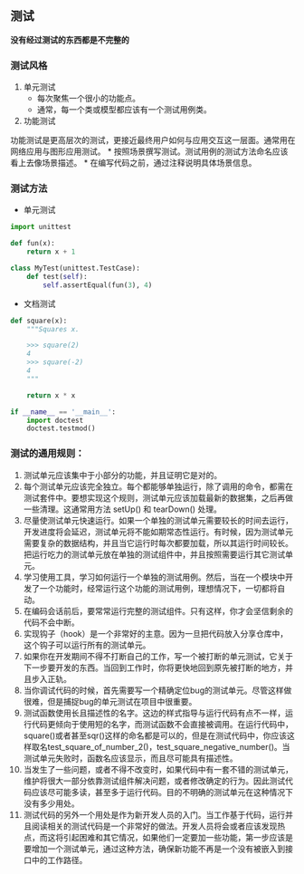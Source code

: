 ## 测试
**没有经过测试的东西都是不完整的**

### 测试风格
1. 单元测试
	* 每次聚焦一个很小的功能点。
	* 通常，每一个类或模型都应该有一个测试用例类。	
2. 功能测试

功能测试是更高层次的测试，更接近最终用户如何与应用交互这一层面。通常用在网络应用与图形应用测试。
	* 按照场景撰写测试。测试用例的测试方法命名应该看上去像场景描述。
	* 在编写代码之前，通过注释说明具体场景信息。

### 测试方法
* 单元测试

```python
import unittest

def fun(x):
    return x + 1

class MyTest(unittest.TestCase):
    def test(self):
        self.assertEqual(fun(3), 4)
```

* 文档测试

```python
def square(x):
    """Squares x.

    >>> square(2)
    4
    >>> square(-2)
    4
    """

    return x * x

if __name__ == '__main__':
    import doctest
    doctest.testmod()
```


### 测试的通用规则：
1. 测试单元应该集中于小部分的功能，并且证明它是对的。
2. 每个测试单元应该完全独立。每个都能够单独运行，除了调用的命令，都需在测试套件中。要想实现这个规则，测试单元应该加载最新的数据集，之后再做一些清理。这通常用方法 setUp() 和 tearDown() 处理。
3. 尽量使测试单元快速运行。如果一个单独的测试单元需要较长的时间去运行，开发进度将会延迟，测试单元将不能如期常态性运行。有时候，因为测试单元需要复杂的数据结构，并且当它运行时每次都要加载，所以其运行时间较长。把运行吃力的测试单元放在单独的测试组件中，并且按照需要运行其它测试单元。
4. 学习使用工具，学习如何运行一个单独的测试用例。然后，当在一个模块中开发了一个功能时，经常运行这个功能的测试用例，理想情况下，一切都将自动。
5. 在编码会话前后，要常常运行完整的测试组件。只有这样，你才会坚信剩余的代码不会中断。
6. 实现钩子（hook）是一个非常好的主意。因为一旦把代码放入分享仓库中，这个钩子可以运行所有的测试单元。
7. 如果你在开发期间不得不打断自己的工作，写一个被打断的单元测试，它关于下一步要开发的东西。当回到工作时，你将更快地回到原先被打断的地方，并且步入正轨。
8. 当你调试代码的时候，首先需要写一个精确定位bug的测试单元。尽管这样做很难，但是捕捉bug的单元测试在项目中很重要。
9. 测试函数使用长且描述性的名字。这边的样式指导与运行代码有点不一样，运行代码更倾向于使用短的名字，而测试函数不会直接被调用。在运行代码中，square()或者甚至sqr()这样的命名都是可以的，但是在测试代码中，你应该这样取名test_square_of_number_2()，test_square_negative_number()。当测试单元失败时，函数名应该显示，而且尽可能具有描述性。
10. 当发生了一些问题，或者不得不改变时，如果代码中有一套不错的测试单元，维护将很大一部分依靠测试组件解决问题，或者修改确定的行为。因此测试代码应该尽可能多读，甚至多于运行代码。目的不明确的测试单元在这种情况下没有多少用处。
11. 测试代码的另外一个用处是作为新开发人员的入门。当工作基于代码，运行并且阅读相关的测试代码是一个非常好的做法。开发人员将会或者应该发现热点，而这将引起困难和其它情况，如果他们一定要加一些功能，第一步应该是要增加一个测试单元，通过这种方法，确保新功能不再是一个没有被嵌入到接口中的工作路径。